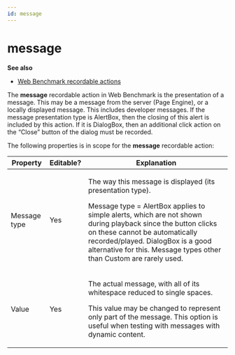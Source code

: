 ```yaml
---
id: message
---
```


# message

**See also**

- [Web Benchmark recordable actions](/Web_and_app_UIs/Web_Benchmark_recordable_actions)

The **message** recordable action in Web Benchmark is the presentation of a message. This may be a message from the server (Page Engine), or a locally displayed message. This includes developer messages.
If the message presentation type is AlertBox, then the closing of this alert is included by this action. If it is DialogBox, then an additional click action on the “Close” button of the dialog must be recorded.

The following properties is in scope for the **message** recordable action:

|**Property**|**Editable?**|**Explanation**|
|--------|--------|--------|
|Message type|Yes     |<p>The way this message is displayed (its presentation type).</p><p>Message type = AlertBox applies to simple alerts, which are not shown during playback since the button clicks on these cannot be automatically recorded/played. DialogBox is a good alternative for this. Message types other than Custom are rarely used.</p>|
|Value   |Yes     |<p>The actual message, with all of its whitespace reduced to single spaces.</p><p>This value may be changed to represent only part of the message. This option is useful when testing with messages with dynamic content.</p>|



 